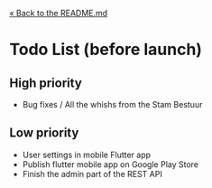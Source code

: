 [&laquo; Back to the README.md](../README.md)

# Todo List (before launch)

## High priority
- Bug fixes / All the whishs from the Stam Bestuur

## Low priority
- User settings in mobile Flutter app
- Publish flutter mobile app on Google Play Store
- Finish the admin part of the REST API
